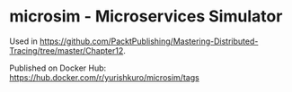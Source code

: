 # microsim - Microservices Simulator

Used in https://github.com/PacktPublishing/Mastering-Distributed-Tracing/tree/master/Chapter12.

Published on Docker Hub: https://hub.docker.com/r/yurishkuro/microsim/tags
